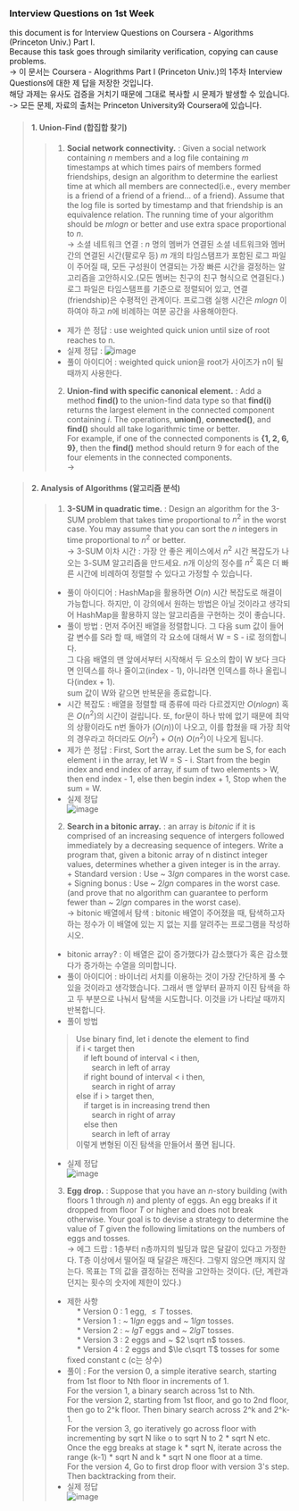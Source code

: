 ### Interview Questions on 1st Week  
  
this document is for Interview Questions on Coursera - Algorithms (Princeton Univ.) Part I.  
Because this task goes through similarity verification, copying can cause problems.  
-> 이 문서는 Coursera - Alogrithms Part I (Princeton Univ.)의 1주차 Interview Questions에 대한 제 답을 저장한 것입니다.  
해당 과제는 유사도 검증을 거치기 때문에 그대로 복사할 시 문제가 발생할 수 있습니다.  
-> 모든 문제, 자료의 출처는 Princeton University와 Coursera에 있습니다.  

> #### 1. Union-Find (합집합 찾기)
> > 1. __Social network connectivity.__ : Given a social network containing $n$ members and a log file containing $m$ timestamps at which times pairs of members formed friendships, design an algorithm to determine the earliest time at which all members are connected(i.e., every member is a friend of a friend of a friend... of a friend). Assume that the log file is sorted by timestamp and that friendship is an equivalence relation. The running time of your algorithm should be $mlogn$ or better and use extra space proportional to $n$.  
> > -> 소셜 네트워크 연결 : $n$ 명의 멤버가 연결된 소셜 네트워크와 멤버 간의 연결된 시간(팔로우 등) $m$ 개의 타임스탬프가 포함된 로그 파일이 주어질 때, 모든 구성원이 연결되는 가장 빠른 시간을 결정하는 알고리즘을 고안하시오.(모든 멤버는 친구의 친구 형식으로 연결된다.) 로그 파일은 타임스탬프를 기준으로 정렬되어 있고, 연결(friendship)은 수평적인 관계이다. 프로그램 실행 시간은 $mlogn$ 이하여야 하고 $n$에 비례하는 여분 공간을 사용해야한다.  
> > + 제가 쓴 정답 : use weighted quick union until size of root reaches to n.  
> > + 실제 정답 : ![image](https://user-images.githubusercontent.com/23286838/224885650-f7c8f625-3113-492b-b271-a87dbc4a78f4.png)  
> > + 풀이 아이디어 : weighted quick union을 root가 사이즈가 n이 될 때까지 사용한다.  
> > 2. __Union-find with specific canonical element.__ : Add a method __find()__ to the union-find data type so that __find(i)__ returns the largest element in the connected component containing $i$. The operations, __union()__, __connected()__, and __find()__ should all take logarithmic time or better.  
> > For example, if one of the connected components is __{1, 2, 6, 9}__, then the __find()__ method should return 9 for each of the four elements in the connected components.  
> > -> 

> #### 2. Analysis of Algorithms (알고리즘 분석)  
>  > 1. __3-SUM in quadratic time.__ : Design an algorithm for the 3-SUM problem that takes time proportional to $n^2$ in the worst case. You may assume that you can sort the $n$ integers in time proportional to $n^2$ or better.  
>  > -> 3-SUM 이차 시간 : 가장 안 좋은 케이스에서 $n^2$ 시간 복잡도가 나오는 3-SUM 알고리즘을 만드세요. $n$개 이상의 정수를 $n^2$ 혹은 더 빠른 시간에 비례하여 정렬할 수 있다고 가정할 수 있습니다.  
>  > + 풀이 아이디어 : HashMap을 활용하면 $O(n)$ 시간 복잡도로 해결이 가능합니다. 하지만, 이 강의에서 원하는 방법은 아닐 것이라고 생각되어 HashMap을 활용하지 않는 알고리즘을 구현하는 것이 좋습니다.  
>  > + 풀이 방법 : 먼저 주어진 배열을 정렬합니다. 그 다음 sum 값이 들어갈 변수를 S라 할 때, 배열의 각 요소에 대해서 W = S - i로 정의합니다.  
>  >               그 다음 배열의 맨 앞에서부터 시작해서 두 요소의 합이 W 보다 크다면 인덱스를 하나 줄이고(index - 1), 아니라면 인덱스를 하나 올립니다(index + 1).  
>  >               sum 값이 W와 같으면 반복문을 종료합니다.  
>  > + 시간 복잡도 : 배열을 정렬할 때 종류에 따라 다르겠지만 $O(nlogn)$ 혹은 $O(n^2)$의 시간이 걸립니다. 또, for문이 하나 밖에 없기 때문에 최악의 상황이라도 n번 돌아가 $(O(n))$이 나오고, 이를 합쳤을 때 가장 최악의 경우라고 하더라도 $O(n^2) + O(n) ~ O(n^2)$이 나오게 됩니다.  
>  > + 제가 쓴 정답 : First, Sort the array. Let the sum be S, for each element i in the array, let W = S - i. Start from the begin index and end index of array, if sum of two elements > W, then end index - 1, else then begin index + 1, Stop when the sum = W.  
>  > + 실제 정답  
>  > ![image](https://user-images.githubusercontent.com/23286838/224547432-d9fc4b97-c615-4d95-8841-09402e88c506.png)  
>  > 2. __Search in a bitonic array.__ : an array is _bitonic_ if it is comprised of an increasing sequence of intergers followed immediately by a decreasing sequence of integers. Write a program that, given a bitonic array of n distinct integer values, determines whether a given integer is in the array.  
>  >                                     + Standard version : Use ~ $3lgn$ compares in the worst case.  
>  >                                     + Signing bonus : Use ~ $2 lgn$ compares in the worst case.(and prove that no algorithm can guarantee to perform fewer than ~ $2lgn$ compares in the worst case).  
>  > -> bitonic 배열에서 탐색 : bitonic 배열이 주어졌을 때, 탐색하고자 하는 정수가 이 배열에 있는 지 없는 지를 알려주는 프로그램을 작성하시오.  
>  > + bitonic array? : 이 배열은 값이 증가했다가 감소했다가 혹은 감소했다가 증가하는 수열을 의미합니다.  
>  > + 풀이 아이디어 : 바이너리 서치를 이용하는 것이 가장 간단하게 풀 수 있을 것이라고 생각했습니다. 그래서 맨 앞부터 끝까지 이진 탐색을 하고 두 부분으로 나눠서 탐색을 시도합니다. 이것을 i가 나타날 때까지 반복합니다.  
>  > + 풀이 방법  
>  > > Use binary find, let i denote the element to find  
>  > > if i < target then  
>  > > &emsp;if left bound of interval < i then,    
>  > > &emsp;&emsp;search in left of array  
>  > > &emsp;if right bound of interval < i then,  
>  > > &emsp;&emsp;search in right of array  
>  > > else if i > target then,  
>  > > &emsp;if target is in increasing trend then  
>  > > &emsp;&emsp;search in right of array  
>  > > &emsp;else then  
>  > > &emsp;&emsp;search in left of array  
>  >   이렇게 변형된 이진 탐색을 만들어서 풀면 됩니다.  
>  > + 실제 정답  
>  > ![image](https://user-images.githubusercontent.com/23286838/224547379-6def50ea-a53b-43dd-9b8f-39e0ff256a7a.png)  
>  > 3. __Egg drop.__ : Suppose that you have an $n$-story building (with floors 1 through $n$) and plenty of eggs. An egg breaks if it dropped from floor $T$ or higher and does not break otherwise. Your goal is to devise a strategy to determine the value of $T$ given the following limitations on the numbers of eggs and tosses.  
>  > -> 에그 드랍 : 1층부터 n층까지의 빌딩과 많은 달걀이 있다고 가정한다. T층 이상에서 떨어질 때 달걀은 깨진다. 그렇지 않으면 깨지지 않는다. 목표는 T의 값을 결정하는 전략을 고안하는 것이다. (단, 계란과 던지는 횟수의 숫자에 제한이 있다.)  
>  > + 제한 사항  
>  > &emsp; * Version 0 : 1 egg, $\le T$ tosses.  
>  > &emsp; * Version 1 : ~ $1lgn$ eggs and ~ $1lgn$ tosses.  
>  > &emsp; * Version 2 : ~ $lgT$ eggs and ~ $2lgT$ tosses.  
>  > &emsp; * Version 3 : 2 eggs and ~ $2 \sqrt n$ tosses.  
>  > &emsp; * Version 4 : 2 eggs and $\le c\sqrt T$ tosses for some fixed constant c (c는 상수)  
>  > + 풀이 : For the version 0, a simple iterative search, starting from 1st floor to Nth floor in increments of 1.  
>  >          For the version 1, a binary search across 1st to Nth.  
>  >          For the version 2, starting from 1st floor, and go to 2nd floor, then go to 2^k floor. Then binary search across 2^k and 2^k-1.  
>  >          For the version 3, go iteratively go across floor with incrementing by sqrt N like o to sqrt N to 2 * sqrt N etc. Once the egg breaks at stage k * sqrt N, iterate across the range (k-1) * sqrt N and k * sqrt N one floor at a time.  
>  >          For the version 4, Go to first drop floor with version 3's step. Then backtracking from their.  
>  > + 실제 정답  
>  > ![image](https://user-images.githubusercontent.com/23286838/224547338-26574ecd-29e9-4057-aaf3-cbc6d70cb17b.png)  

